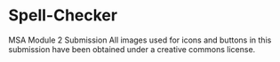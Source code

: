 # Spell-Checker
MSA Module 2 Submission
All images used for icons and buttons in this submission have been obtained under a creative commons license.